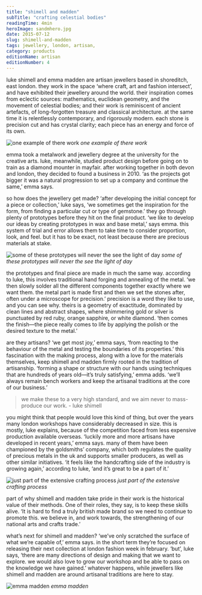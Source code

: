 ```yaml
---
title: "shimell and madden"
subTitle: "crafting celestial bodies"
readingTime: 4min
heroImage: sandmhero.jpg
date: 2015-07-12
slug: shimell-and-madden
tags: jewellery, london, artisan,
category: products
editionName: artisan
editionNumber: 4
---
```


luke shimell and emma madden are artisan jewellers based in shoreditch, east london. they work in the space ‘where craft, art and fashion intersect’, and have exhibited their jewellery around the world. their inspiration comes from eclectic sources: mathematics, euclidean geometry, and the movement of celestial bodies; and their work is reminiscent of ancient artefacts, of long-forgotten treasure and classical architecture. at the same time it is relentlessly contemporary, and rigorously modern. each stone is precision cut and has crystal clarity; each piece has an energy and force of its own. 

![one example of there work](work.jpg)
*one example of there work*

emma took a metalwork and jewellery degree at the university for the creative arts. luke, meanwhile, studied product design before going on to train as a diamond mounter in mayfair. after working together in both devon and london, they decided to found a business in 2010. ‘as the projects got bigger it was a natural progression to set up a company and continue the same,’ emma says. 

so how does the jewellery get made? ‘after developing the initial concept for a piece or collection,’ luke says, ‘we sometimes get the inspiration for the form, from finding a particular cut or type of gemstone.’ they go through plenty of prototypes before they hit on the final product. ‘we like to develop our ideas by creating prototypes in wax and base metal,’ says emma. this system of trial and error allows them to take time to consider proportion, look, and feel. but it has to be exact, not least because there are precious materials at stake. 

![some of these prototypes will never the see the light of day](type.jpg)
*some of these prototypes will never the see the light of day*

the prototypes and final piece are made in much the same way. according to luke, this involves traditional hand forging and annealing of the metal. ‘we then slowly solder all the different components together exactly where we want them. the metal part is made first and then we set the stones after, often under a microscope for precision.’ precision is a word they like to use, and you can see why. theirs is a geometry of exactitude, dominated by clean lines and abstract shapes, where shimmering gold or silver is punctuated by red ruby, orange sapphire, or white diamond. ‘then comes the finish—the piece really comes to life by applying the polish or the desired texture to the metal.’ 

are they artisans? ‘we get most joy,’ emma says, ‘from reacting to the behaviour of the metal and testing the boundaries of its properties.’ this fascination with the making process, along with a love for the materials themselves, keep shimell and madden firmly rooted in the tradition of artisanship. ‘forming a shape or structure with our hands using techniques that are hundreds of years old—it’s truly satisfying,’ emma adds. ‘we’ll always remain bench workers and keep the artisanal traditions at the core of our business.’ 

>we make these to a very high standard, and we aim never to mass-produce our work. - luke shimell

you might think that people would love this kind of thing, but over the years many london workshops have considerably decreased in size. this is mostly, luke explains, because of the competition faced from less expensive production available overseas. ‘luckily more and more artisans have developed in recent years,’ emma says. many of them have been championed by the goldsmiths’ company, which both regulates the quality of precious metals in the uk and supports smaller producers, as well as other similar initiatives. ‘it feels like the handcrafting side of the industry is growing again,’ according to luke, ‘and it’s great to be a part of it.’  

![just part of the extensive crafting process](heat.jpg)
*just part of the extensive crafting process*

part of why shimell and madden take pride in their work is the historical value of their methods. One of their roles, they say, is to keep these skills alive. ‘It is hard to find a truly british made brand so we need to continue to promote this. we believe in, and work towards, the strengthening of our national arts and crafts trade.’ 

what’s next for shimell and madden? ‘we’ve only scratched the surface of what we’re capable of,’ emma says. in the short term they’re focused on releasing their next collection at london fashion week in february. ‘but’, luke says, ‘there are many directions of design and making that we want to explore. we would also love to grow our workshop and be able to pass on the knowledge we have gained.’ whatever happens, while jewellers like shimell and madden are around artisanal traditions are here to stay.

![emma madden](stay.jpg)
*emma madden*
